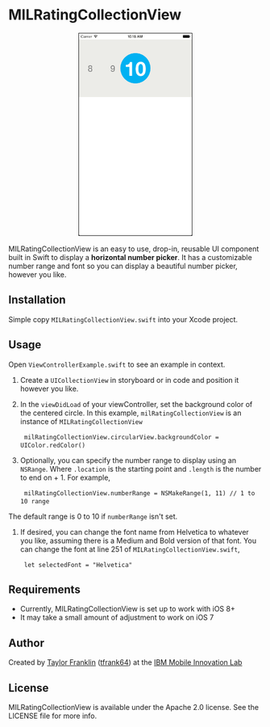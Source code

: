 MILRatingCollectionView
=======================

<p align="center">
<img src="numberPicker.gif"  alt="Drawing" height=400 border=1 /></p>

MILRatingCollectionView is an easy to use, drop-in, reusable UI component built in Swift to display a __horizontal number picker__. It has a customizable number range and font so you can display a beautiful number picker, however you like.

## Installation

Simple copy `MILRatingCollectionView.swift` into your Xcode project.


## Usage

Open `ViewControllerExample.swift` to see an example in context.

1. Create a `UICollectionView` in storyboard or in code and position it however you like.
	
1. In the `viewDidLoad` of your viewController, set the background color of the centered circle. In this example, `milRatingCollectionView` is an instance of `MILRatingCollectionView`

        milRatingCollectionView.circularView.backgroundColor = UIColor.redColor()

1. Optionally, you can specify the number range to display using an `NSRange`. Where `.location` is the starting point and `.length` is the number to end on + 1. For example,

        milRatingCollectionView.numberRange = NSMakeRange(1, 11) // 1 to 10 range
The default range is 0 to 10 if `numberRange` isn't set.
1. If desired, you can change the font name from Helvetica to whatever you like, assuming there is a Medium and Bold version of that font. You can change the font at line 251 of `MILRatingCollectionView.swift`,
        
        let selectedFont = "Helvetica"


## Requirements
* Currently, MILRatingCollectionView is set up to work with iOS 8+
* It may take a small amount of adjustment to work on iOS 7

## Author

Created by [Taylor Franklin](https://github.com/tfrank64)
([tfrank64](https://twitter.com/tfrank64)) at the [IBM Mobile Innovation Lab](http://www-969.ibm.com/innovation/milab/)

## License

MILRatingCollectionView is available under the Apache 2.0 license. See the LICENSE file for more info.

